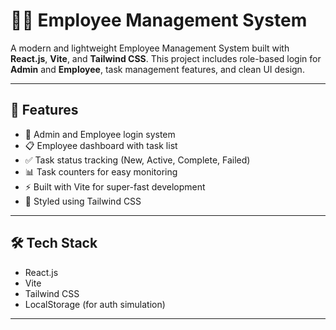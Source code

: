 # 🧑‍💼 Employee Management System

A modern and lightweight Employee Management System built with **React.js**, **Vite**, and **Tailwind CSS**. This project includes role-based login for **Admin** and **Employee**, task management features, and clean UI design.

---

## 🚀 Features

- 🔐 Admin and Employee login system
- 📋 Employee dashboard with task list
- ✅ Task status tracking (New, Active, Complete, Failed)
- 📊 Task counters for easy monitoring
- ⚡ Built with Vite for super-fast development
- 🎨 Styled using Tailwind CSS

---

## 🛠️ Tech Stack

- React.js
- Vite
- Tailwind CSS
- LocalStorage (for auth simulation)

---



